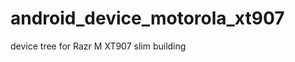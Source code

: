 android_device_motorola_xt907
=============================

device tree for Razr M XT907 slim building
